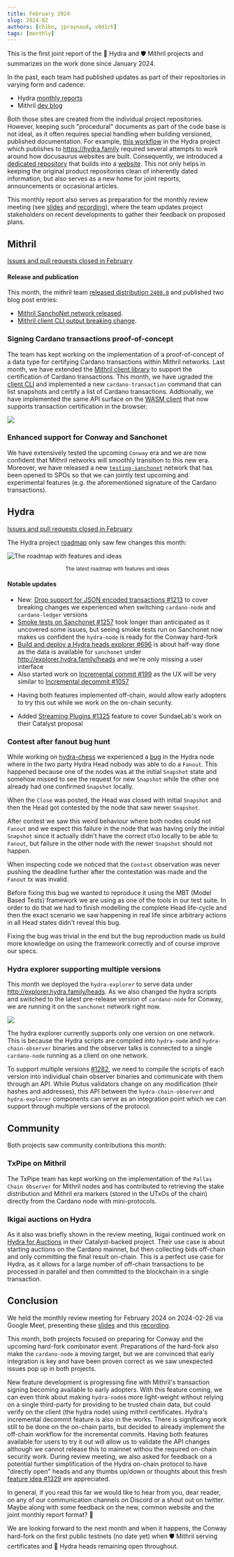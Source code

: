```yaml
---
title: February 2024
slug: 2024-02
authors: [ch1bo, jpraynaud, v0d1ch]
tags: [monthly]
---
```


This is the first joint report of the 🐲 Hydra and 🛡 Mithril projects and summarizes on the work done since January 2024.

In the past, each team had published updates as part of their repositories in varying form and cadence:

- Hydra [monthly reports](https://hydra.family/head-protocol/monthly)
- Mithril [dev blog](https://mithril.network/doc/dev-blog/)

Both those sites are created from the individual project repositories. However, keeping such "procedural" documents as part of the code base is not ideal, as it often requires special handling when building versioned, published documentation. For example, [this workflow](https://github.com/input-output-hk/hydra/blob/fad12fd7d967e5e8af4d8b832396e68bd8510e9a/.github/workflows/publish-docs.yaml#L87-L92) in the Hydra project which publishes to https://hydra.family required several attempts to work around how docusaurus websites are built. Consequently, we introduced a [dedicated repository](https://github.com/cardano-scaling/website) that builds into a [website](https://cardano-scaling.github.io/website). This not only helps in keeping the original product repositories clean of inherently dated information, but also serves as a new home for joint reports, announcements or occasional articles.

This monthly report also serves as preparation for the monthly review meeting (see [slides][slides] and [recording][recording]), where the team updates project stakeholders on recent developments to gather their feedback on proposed plans.

## Mithril

[Issues and pull requests closed in February](https://github.com/input-output-hk/mithril/issues?q=is%3Aclosed+sort%3Aupdated-desc+closed%3A2024-01-31..2024-02-29)

#### Release and publication

This month, the mithril team [released distribution `2408.0`](https://github.com/input-output-hk/mithril/releases/tag/2408.0) and published two blog post entries:
- [Mithril SanchoNet network released](https://mithril.network/doc/dev-blog/2024/02/08/testing-sanchonet-network-available).
- [Mithril client CLI output breaking change](https://mithril.network/doc/dev-blog/).

### Signing Cardano transactions proof-of-concept

The team has kept working on the implementation of a proof-of-concept of a data type for certifying Cardano transactions within Mithril networks. Last month, we have extended the [Mithril client library](https://crates.io/crates/mithril-client) to support the certification of Cardano transactions. This month, we have ugraded the [client CLI](https://mithril.network/doc/manual/developer-docs/nodes/mithril-client/) and implemented a new `cardano-transaction` command that can list snapshots and certify a list of Cardano transactions. Addtionally, we have implemented the same API surface on the [WASM client](https://www.npmjs.com/package/@mithril-dev/mithril-client-wasm) that now supports transaction certification in the browser.

![](img/2024-02-mithril-cardano-tx.png)

### Enhanced support for Conway and Sanchonet

We have extensively tested the upcoming `Conway` era and we are now confident that Mithril networks will smoothly transition to this new era. Moreover, we have released a new [`testing-sanchonet`](https://mithril.network/explorer/?aggregator=https%3A%2F%2Faggregator.testing-sanchonet.api.mithril.network%2Faggregator) network that has been opened to SPOs so that we can jointly test upcoming and experimental features (e.g. the aforementioned signature of the Cardano transactions).

## Hydra

[Issues and pull requests closed in February](https://github.com/input-output-hk/hydra/issues?q=is%3Aclosed+sort%3Aupdated-desc+closed%3A2024-01-31..2024-02-29)

The Hydra project [roadmap](https://github.com/orgs/input-output-hk/projects/21/views/7) only saw few changes this month:

![The roadmap with features and ideas](./img/2024-02-hydra-roadmap.jpg) <small><center>The latest roadmap with features and ideas</center></small>

#### Notable updates

* New: [Drop support for JSON encoded transactions #1213](https://github.com/input-output-hk/hydra/issues/1213) to cover breaking changes we experienced when switching `cardano-node` and `cardano-ledger` versions
* [Smoke tests on Sanchonet #1257](https://github.com/input-output-hk/hydra/issues/1257) took longer than anticipated as it uncovered some issues, but seeing smoke tests run on Sanchonet now makes us confident the `hydra-node` is ready for the Conway hard-fork
* [Build and deploy a Hydra heads explorer #696](https://github.com/input-output-hk/hydra/issues/696) is about half-way done as the data is available for `sanchonet` under http://explorer.hydra.family/heads and we're only missing a user interface
* Also started work on [Incremental commit #199](https://github.com/input-output-hk/hydra/issues/199) as the UX will be very similar to [Incremental decommit #1057](https://github.com/input-output-hk/hydra/issues/1057)
- Having both features implemented off-chain, would allow early adopters to try this out while we work on the on-chain security.
* Added [Streaming Plugins #1325](https://github.com/input-output-hk/hydra/issues/1325) feature to cover SundaeLab's work on their Catalyst proposal

### Contest after fanout bug hunt

While working on [hydra-chess](https://github.com/abailly-iohk/hydra-chess) we
experienced a [bug](https://github.com/input-output-hk/hydra/issues/1260) in
the Hydra node where in the two party Hydra Head nobody was able to do a
`Fanout`. This happened because one of the nodes was at the initial `Snapshot`
state and somehow missed to see the request for new `Snapshot` while the other
one already had one confirmed `Snapshot` locally. 

When the `Close` was posted, the Head was closed with initial `Snapshot` and
then the Head got contested by the node that saw newer `Snapshot`.

After contest we saw this weird behaviour where both nodes could not `Fanout`
and we expect this failure in the node that was having only the initial
`Snapshot` since it actually didn't have the correct `UTxO` locally to be able
to `Fanout`, but failure in the other node with the newer `Snapshot` should not
happen. 

When inspecting code we noticed that the `Contest` observation was never
pushing the deadline further after the contestation was made and the `Fanout`
tx was invalid.

Before fixing this bug we wanted to reproduce it using the MBT (Model Based
Tests) framework we are using as one of the tools in our test suite. In order
to do that we had to finish modelling the complete Head life-cycle and then the
exact scenario we saw happening in real life since arbitrary actions in all
Head states didn't reveal this bug.

Fixing the bug was trivial in the end but the bug reproduction made us build
more knowledge on using the framework correctly and of course improve our
specs.

### Hydra explorer supporting multiple versions

This month we deployed the `hydra-explorer` to serve data under
http://explorer.hydra.family/heads. As we also changed the hydra scripts and
switched to the latest pre-release version of `cardano-node` for Conway, we are
running it on the `sanchonet` network right now.

![](./img/2024-02-explorer.png)

The hydra explorer currently supports only one version on one network. This is
because the Hydra scripts are compiled into `hydra-node` and
`hydra-chain-observer` binaries and the observer talks is connected to a single
`cardano-node` running as a client on one network.

To support multiple versions
[#1282](https://github.com/input-output-hk/hydra/issues/1282), we need to
compile the scripts of each version into individual chain observer binaries and
communicate with them through an API. While Plutus validators change on any
modification (their hashes and addresses), this API between the
`hydra-chain-observer` and `hydra-explorer` components can serve as an
integration point which we can support through multiple versions of the
protocol.

## Community

Both projects saw community contributions this month:

### TxPipe on Mithril

The TxPipe team has kept working on the implementation of the `Pallas Chain Observer` for Mithril nodes and has contributed to retrieving the stake distribution and Mithril era markers (stored in the UTxOs of the chain) directly from the Cardano node with mini-protocols.

### Ikigai auctions on Hydra

As it also was briefly shown in the review meeting, Ikigai continued work on [Hydra for Auctions](/monthly/2023-06#hydra-for-auctions-contributions-and-closing-of-project) in their Catalyst-backed project. Their use case is about starting auctions on the Cardano mainnet, but then collecting bids off-chain and only committing the final result on-chain. This is a perfect use case for Hydra, as it allows for a large number of off-chain transactions to be processed in parallel and then committed to the blockchain in a single transaction.

## Conclusion

We held the monthly review meeting for February 2024 on 2024-02-26 via Google Meet, presenting these [slides][slides] and this [recording][recording].

This month, both projects focused on preparing for Conway and the upcoming hard-fork combinator event. Preparations of the hard-fork also make the `cardano-node` a moving target, but we are convinced that early integration is key and have been proven correct as we saw unexpected issues pop up in both projects.

New feature development is progressing fine with Mithril's transaction signing becoming available to early adopters. With this feature coming, we can even think about making `hydra-node`s more light-weight without relying on a single third-party for providing to be trusted chain data, but could verify on the client (the hydra node) using mithril certificates. Hydra's incremental decommit feature is also in the works. There is significang work still to be done on the on-chain parts, but decided to already implement the off-chain workflow for the incremental commits. Having both features available for users to try it out will allow us to validate the API changes although we cannot release this to mainnet withou the required on-chain security work. During review meeting, we also asked for feedback on a potential further simplification of the Hydra on-chain protocol to have "directly open" heads and any thumbs up/down or thoughts about this fresh [feature idea
#1329](https://github.com/input-output-hk/hydra/issues/1329) are appreciated.

In general, if you read this far we would like to hear from you, dear reader, on any of our communication channels on Discord or a shout out on twitter. Maybe along with some feedback on the new, common website and the joint monthly report format? 🙏 

We are looking forward to the next month and when it happens, the Conway hard-fork on the first public testnets (no date yet) when 🛡 Mithril serving certificates and 🐲 Hydra heads remaining open throughout.

[slides]: https://docs.google.com/presentation/d/18buDs_TcMHgFAYjJt9GftQiEnVB3ubcoD3Djh3ovxSc/edit#slide=id.g1f87a7454a5_0_1392
[recording]: https://drive.google.com/file/d/1WZ03vcpfxgYhGw91-L3QXVfyNwhdaCBY/view
